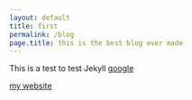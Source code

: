 ```yaml
---
layout: default
title: first
permalink: /blog
page.title: this is the best blog ever made
---
```


This is a test to test Jekyll 
[google](www.google.com)

[my website](ire4html.tk)
